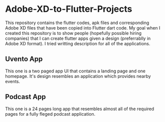 # Adobe-XD-to-Flutter-Projects
This repository contains the flutter codes, apk files and corresponding Adobe XD files that have been copied into Flutter dart code.
My goal when I created this repository is to show people (hopefully possible hiring companies) that I can create flutter apps given a design (preferrablly in Adobe XD format). I tried writting description for all of the applications.
## Uvento App
This one is a two paged app UI that contains a landing page and one homepage. It's design resembles an application which provides nearby events.
## Podcast App
This one is a 24 pages long app that resembles almost all of the required pages for a fully fleged podcast application.
